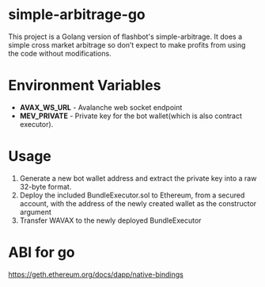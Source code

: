 simple-arbitrage-go
===================
This project is a Golang version of flashbot's simple-arbitrage. It does a simple cross market arbitrage so don’t expect to make profits from using the code without modifications.

Environment Variables
=====================
- **AVAX_WS_URL** - Avalanche web socket endpoint
- **MEV_PRIVATE** - Private key for the bot wallet(which is also contract executor).

Usage
======================
1. Generate a new bot wallet address and extract the private key into a raw 32-byte format.
2. Deploy the included BundleExecutor.sol to Ethereum, from a secured account, with the address of the newly created wallet as the constructor argument
3. Transfer WAVAX to the newly deployed BundleExecutor

ABI for go
=====================
https://geth.ethereum.org/docs/dapp/native-bindings
